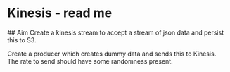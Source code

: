 # Kinesis - read me

## Aim
Create a kinesis stream to accept a stream of json data and persist this to S3.


Create a producer which creates dummy data and sends this to Kinesis. The rate to send should have some randomness present.
